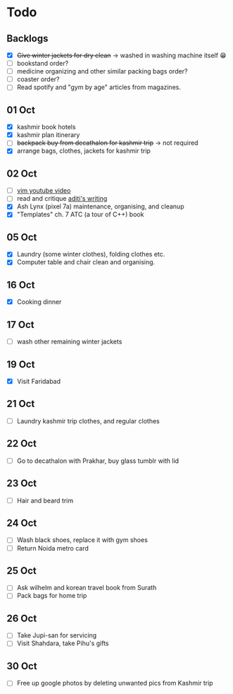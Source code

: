 # Todo

## Backlogs

- [x] ~~Give winter jackets for dry clean~~ -> washed in washing machine itself 😁
- [ ] bookstand order?
- [ ] medicine organizing and other similar packing bags order?
- [ ] coaster order?
- [ ] Read spotify and "gym by age" articles from magazines.

## 01 Oct

- [x] kashmir book hotels
- [x] kashmir plan itinerary
- [ ] ~~backpack buy from decathalon for kashmir trip~~ -> not required
- [x] arrange bags, clothes, jackets for kashmir trip

## 02 Oct

- [ ] [vim youtube video](https://www.youtube.com/watch?v=RZ4p-saaQkc)
- [ ] read and critique [aditi's writing](https://aditiutreja.substack.com/p/life-moves-at-the-speed-of-light)
- [x] Ash Lynx (pixel 7a) maintenance, organising, and cleanup
- [x] "Templates" ch. 7 ATC (a tour of C++) book

## 05 Oct

- [x] Laundry (some winter clothes), folding clothes etc.
- [x] Computer table and chair clean and organising. 

## 16 Oct

- [x] Cooking dinner

## 17 Oct

- [ ] wash other remaining winter jackets

## 19 Oct

- [x] Visit Faridabad

## 21 Oct

- [ ] Laundry kashmir trip clothes, and regular clothes

## 22 Oct

- [ ] Go to decathalon with Prakhar, buy glass tumblr with lid

## 23 Oct

- [ ] Hair and beard trim

## 24 Oct

- [ ] Wash black shoes, replace it with gym shoes
- [ ] Return Noida metro card

## 25 Oct

- [ ] Ask wilhelm and korean travel book from Surath
- [ ] Pack bags for home trip

## 26 Oct

- [ ] Take Jupi-san for servicing
- [ ] Visit Shahdara, take Pihu's gifts

## 30 Oct

- [ ] Free up google photos by deleting unwanted pics from Kashmir trip
